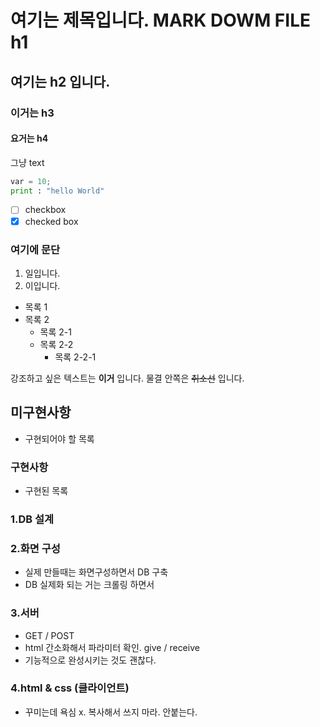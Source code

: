 # 여기는 제목입니다. MARK DOWM FILE h1
## 여기는 h2 입니다.
### 이거는 h3
#### 요거는 h4

그냥 text

```python
var = 10;
print : "hello World"
```
- [ ] checkbox
- [x] checked box

### 여기에 문단
1. 일입니다.
2. 이입니다.

* 목록 1
* 목록 2
    * 목록 2-1
    * 목록 2-2
        * 목록 2-2-1
        
강조하고 싶은 텍스트는 **이거** 입니다. 
물결 안쪽은 ~~취소선~~ 입니다.

## 미구현사항
* 구현되어야 할 목록

### 구현사항
* 구현된 목록


### 1.DB 설계

### 2.화면 구성
* 실제 만들때는 화면구성하면서 DB 구축
* DB 실제화 되는 거는 크롤링 하면서

### 3.서버
* GET / POST
* html 간소화해서 파라미터 확인. give / receive
* 기능적으로 완성시키는 것도 괜찮다.

### 4.html & css (클라이언트)
* 꾸미는데 욕심 x. 복사해서 쓰지 마라. 안붙는다.
